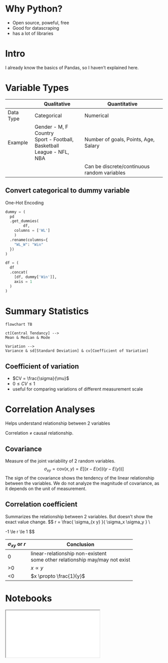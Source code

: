 # Why Python?

- Open source, poweful, free
- Good for datascraping
- has a lot of libraries

# Intro

I already know the basics of Pandas, so I haven’t explained here.

# Variable Types

|           | Qualitative                                                  | Quantitative                                |
| --------- | ------------------------------------------------------------ | ------------------------------------------- |
| Data Type | Categorical                                                  | Numerical                                   |
| Example   | Gender - M, F<br />Country<br />Sport - Football, Basketball<br />League - NFL, NBA | Number of goals, Points, Age, Salary        |
|           |                                                              | Can be discrete/continuous random variables |

## Convert categorical to dummy variable

One-Hot Encoding

```python
dummy = (
  pd
  .get_dummies(
		df,
  	columns = ['WL']
	)
  .rename(columns={
    "WL_W": "Win"
  })
)

df = (
  df
  .concat(
    [df, dummy['Win']],
    axis = 1
  )
)
```

# Summary Statistics

```mermaid
flowchart TB

ct[Central Tendancy] -->
Mean & Median & Mode

Variation -->
Variance & sd[Standard Deviation] & cv[Coefficient of Variation]
```

## Coefficient of variation

- $CV = \frac{\sigma}{\mu}$
- $0 \le CV \le 1$
- useful for comparing variations of different measurement scale

# Correlation Analyses

Helps understand relationship between 2 variables

Correlation $\ne$ causal relationship.

## Covariance

Measure of the joint variability of 2 random variables.
$$
\sigma_{xy} =
\text{cov}(x, y) =
E\Bigg[
	\Big( x-E(x) \Big)
	\Big( y-E(y) \Big)
\Bigg]
$$
The sign of the covariance shows the tendency of the linear relationship between the variables. We do not analyze the magnitude of covariance, as it depends on the unit of measurement.

## Correlation coefficient

Summarizes the relationship between 2 variables. But doesn’t show the exact value change.
$$
r = \frac{
\sigma_{x y}
}{
	\sigma_x \sigma_y
} \\

-1 \le r \le 1
$$

| $\sigma_{xy}$ or $r$ | Conclusion                                                   |
| -------------------- | ------------------------------------------------------------ |
| 0                    | linear-relationship non-existent<br />some other relationship may/may not exist |
| >0                   | $x \propto y$                                                |
| <0                   | $x \propto \frac{1}{y}$                                      |

# Notebooks

<iframe src="nb/02.01.html" />

<iframe src="nb/02.02.html" />

<iframe src="nb/02.03.html" />